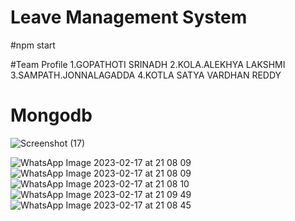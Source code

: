 # Leave Management System

#npm start

#Team Profile
1.GOPATHOTI SRINADH 
2.KOLA.ALEKHYA LAKSHMI
3.SAMPATH.JONNALAGADDA 
4.KOTLA SATYA VARDHAN REDDY 


 
# Mongodb





![Screenshot (17)](https://user-images.githubusercontent.com/96104961/219699044-18815363-e0c0-41a1-8a86-aab57381056b.png)






![WhatsApp Image 2023-02-17 at 21 08 09](https://user-images.githubusercontent.com/96104961/219699346-46ddd8fa-b966-43c2-8bcf-3470faf95cd5.jpg)
![WhatsApp Image 2023-02-17 at 21 08 09](https://user-images.githubusercontent.com/96104961/219699647-bd38cbbc-7f87-4ea3-96e9-bf2244c74ab9.jpg)
![WhatsApp Image 2023-02-17 at 21 08 10](https://user-images.githubusercontent.com/96104961/219699678-b569c408-ad5d-4802-bb52-9914d23cf850.jpg)
![WhatsApp Image 2023-02-17 at 21 09 49](https://user-images.githubusercontent.com/96104961/219699695-9d305a99-63cf-4e52-881a-c24187955d43.jpg)
![WhatsApp Image 2023-02-17 at 21 08 45](https://user-images.githubusercontent.com/96104961/219699721-4df111f3-9ed1-4fae-b725-f83a4e8d445d.jpg)
